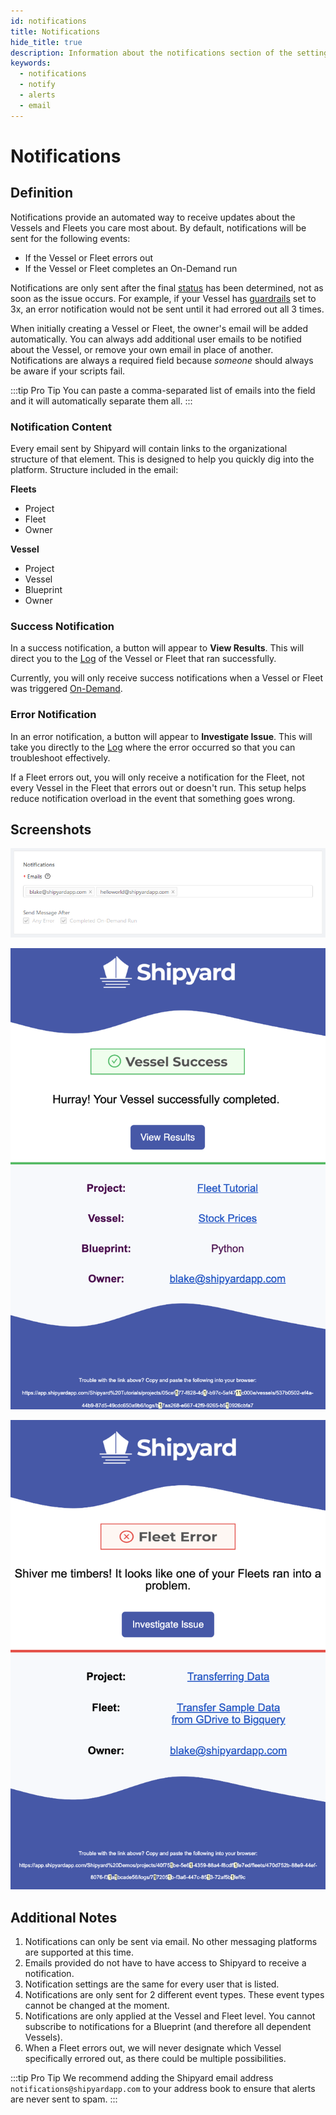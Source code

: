 ```yaml
---
id: notifications
title: Notifications
hide_title: true
description: Information about the notifications section of the settings tab.
keywords:
  - notifications
  - notify
  - alerts
  - email
---
```


# Notifications

## Definition

Notifications provide an automated way to receive updates about the Vessels and Fleets you care most about. By default, notifications will be sent for the following events:

- If the Vessel or Fleet errors out
- If the Vessel or Fleet completes an On-Demand run

Notifications are only sent after the final [status](../other-functions/status.md) has been determined, not as soon as the issue occurs. For example, if your Vessel has [guardrails](guardrails.md) set to 3x, an error notification would not be sent until it had errored out all 3 times.

When initially creating a Vessel or Fleet, the owner's email will be added automatically. You can always add additional user emails to be notified about the Vessel, or remove your own email in place of another. Notifications are always a required field because _someone_ should always be aware if your scripts fail.

:::tip Pro Tip
You can paste a comma-separated list of emails into the field and it will automatically separate them all.
:::

### Notification Content

Every email sent by Shipyard will contain links to the organizational structure of that element. This is designed to help you quickly dig into the platform. Structure included in the email:

**Fleets**
- Project
- Fleet
- Owner

**Vessel**
- Project
- Vessel
- Blueprint
- Owner


### Success Notification
In a success notification, a button will appear to **View Results**. This will direct you to the [Log](../logs/logs-overview.md) of the Vessel or Fleet that ran successfully.

Currently, you will only receive success notifications when a Vessel or Fleet was triggered [On-Demand](../triggers/on-demand-triggers.md).

### Error Notification

In an error notification, a button will appear to **Investigate Issue**. This will take you directly to the [Log](../logs/logs-overview.md) where the error occurred so that you can troubleshoot effectively.

If a Fleet errors out, you will only receive a notification for the Fleet, not every Vessel in the Fleet that errors out or doesn't run. This setup helps reduce notification overload in the event that something goes wrong.


## Screenshots

![Add Email Addresses](../../.gitbook/assets/image_7_1.png)

![Success Email example](../../.gitbook/assets/shipyard_2021_03_15_10_32_26.png)

![Failure Email example](../../.gitbook/assets/shipyard_2021_03_15_10_33_35.png)

## Additional Notes

1. Notifications can only be sent via email. No other messaging platforms are supported at this time.
2. Emails provided do not have to have access to Shipyard to receive a notification.
3. Notification settings are the same for every user that is listed.
4. Notifications are only sent for 2 different event types. These event types cannot be changed at the moment.
5. Notifications are only applied at the Vessel and Fleet level. You cannot subscribe to notifications for a Blueprint \(and therefore all dependent Vessels\).
6. When a Fleet errors out, we will never designate which Vessel specifically errored out, as there could be multiple possibilities.

:::tip Pro Tip
We recommend adding the Shipyard email address `notifications@shipyardapp.com` to your address book to ensure that alerts are never sent to spam.
:::
